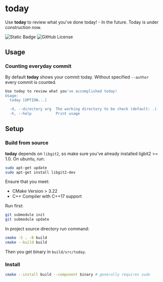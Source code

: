 # today

Use **today** to review what you've done today! - In the future. Today is under construction now.

![Static Badge](https://img.shields.io/badge/C%2B%2B-17-blue) ![GitHub License](https://img.shields.io/github/license/Adamska1008/today)

## Usage

### Counting everyday commit

By default **today** shows your commit today. Without specified `--author` every commit is counted.

```bash
Use today to review what you've accomplished today!
Usage:
  today [OPTION...]

  -d, --directory arg  The working directory to be check (default: .)
  -h, --help           Print usage
```

## Setup

### Build from source

**today** depends on `libgit2`, so make sure you've already installed ligbit2 >= 1.0. On ubuntu, run:

```bash
sudo apt-get update
sudo apt-get install libgit2-dev
```

Ensure that you meet:

+ CMake Version > 3.22
+ C++ Compiler with C++17 support

Run first:

```bash
git submodule init
git submodule update
```

In project source directory run command:

```bash
cmake -S . -B build
cmake --build build
```

Then you get binary in `build/src/today`.

### Install

```bash
cmake --install build --component binary # generally requires sudo 
````
